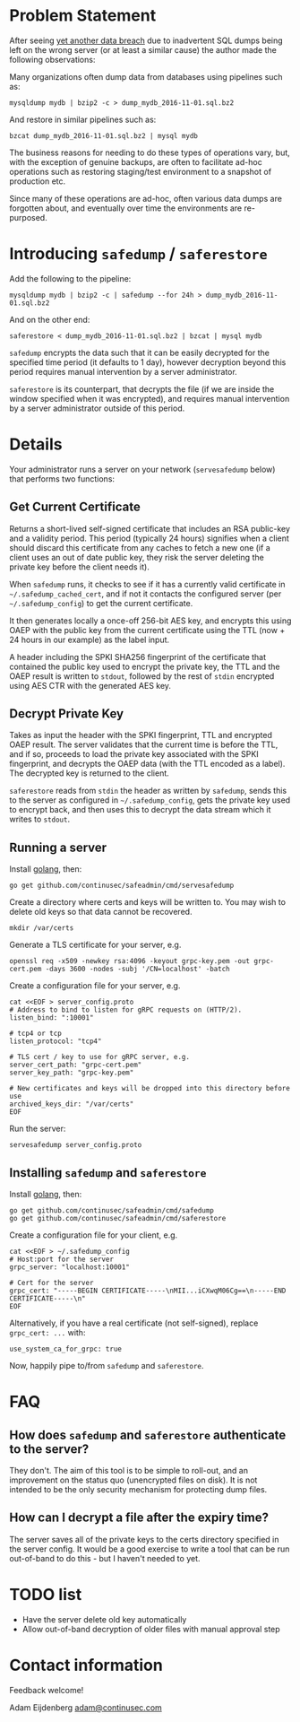 # Problem Statement

After seeing [yet another data breach](http://www.news.com.au/technology/red-cross-blood-service-exposes-more-than-550000-medical-records-in-record-data-breach/news-story/bafc5218c7cba1238f87dab6db8b7238) due to inadvertent SQL dumps being left on the wrong server (or at least a similar cause) the author made the following observations:

Many organizations often dump data from databases using pipelines such as:

    mysqldump mydb | bzip2 -c > dump_mydb_2016-11-01.sql.bz2
    
And restore in similar pipelines such as:

    bzcat dump_mydb_2016-11-01.sql.bz2 | mysql mydb
    
The business reasons for needing to do these types of operations vary, but, with the exception of genuine backups, are often to facilitate ad-hoc operations such as restoring staging/test environment to a snapshot of production etc.

Since many of these operations are ad-hoc, often various data dumps are forgotten about, and eventually over time the environments are re-purposed.


# Introducing `safedump` / `saferestore`

Add the following to the pipeline:

    mysqldump mydb | bzip2 -c | safedump --for 24h > dump_mydb_2016-11-01.sql.bz2

And on the other end:

    saferestore < dump_mydb_2016-11-01.sql.bz2 | bzcat | mysql mydb
     
 `safedump` encrypts the data such that it can be easily decrypted for the specified time period (it defaults to 1 day), however decryption beyond this period requires manual intervention by a server administrator.
 
 `saferestore` is its counterpart, that decrypts the file (if we are inside the window specified when it was encrypted), and requires manual intervention by a server administrator outside of this period.
 
# Details

Your administrator runs a server on your network (`servesafedump` below) that performs two functions:

## Get Current Certificate

Returns a short-lived self-signed certificate that includes an RSA public-key and a validity period. This period (typically 24 hours) signifies when a client should discard this certificate from any caches to fetch a new one (if a client uses an out of date public key, they risk the server deleting the private key before the client needs it).

When `safedump` runs, it checks to see if it has a currently valid certificate in `~/.safedump_cached_cert`, and if not it contacts the configured server (per `~/.safedump_config`) to get the current certificate.

It then generates locally a once-off 256-bit AES key, and encrypts this using OAEP with the public key from the current certificate using the TTL (now + 24 hours in our example) as the label input.

A header including the SPKI SHA256 fingerprint of the certificate that contained the public key used to encrypt the private key, the TTL and the OAEP result is written to `stdout`, followed by the rest of `stdin` encrypted using AES CTR with the generated AES key.


## Decrypt Private Key

Takes as input the header with the SPKI fingerprint, TTL and encrypted OAEP result. The server validates that the current time is before the TTL, and if so, proceeds to load the private key associated with the SPKI fingerprint, and decrypts the OAEP data (with the TTL encoded as a label). The decrypted key is returned to the client.

`saferestore` reads from `stdin` the header as written by `safedump`, sends this to the server as configured in `~/.safedump_config`, gets the private key used to encrypt back, and then uses this to decrypt the data stream which it writes to `stdout`.

## Running a server

Install [golang](https://golang.org/dl/), then:

    go get github.com/continusec/safeadmin/cmd/servesafedump

Create a directory where certs and keys will be written to. You may wish to delete old keys so that data cannot be recovered.

    mkdir /var/certs
    
Generate a TLS certificate for your server, e.g.

    openssl req -x509 -newkey rsa:4096 -keyout grpc-key.pem -out grpc-cert.pem -days 3600 -nodes -subj '/CN=localhost' -batch
    
Create a configuration file for your server, e.g.
	
    cat <<EOF > server_config.proto
    # Address to bind to listen for gRPC requests on (HTTP/2).
    listen_bind: ":10001"

    # tcp4 or tcp
    listen_protocol: "tcp4"

    # TLS cert / key to use for gRPC server, e.g.
    server_cert_path: "grpc-cert.pem"
    server_key_path: "grpc-key.pem"

    # New certificates and keys will be dropped into this directory before use
    archived_keys_dir: "/var/certs"
    EOF

Run the server:

    servesafedump server_config.proto	

## Installing `safedump` and `saferestore`

Install [golang](https://golang.org/dl/), then:

    go get github.com/continusec/safeadmin/cmd/safedump
    go get github.com/continusec/safeadmin/cmd/saferestore

Create a configuration file for your client, e.g.
	
    cat <<EOF > ~/.safedump_config
    # Host:port for the server
    grpc_server: "localhost:10001"

    # Cert for the server
    grpc_cert: "-----BEGIN CERTIFICATE-----\nMII...iCXwqM06Cg==\n-----END CERTIFICATE-----\n"
    EOF

Alternatively, if you have a real certificate (not self-signed), replace `grpc_cert: ...` with:

    use_system_ca_for_grpc: true

Now, happily pipe to/from `safedump` and `saferestore`.


# FAQ

## How does `safedump` and `saferestore` authenticate to the server?

They don't. The aim of this tool is to be simple to roll-out, and an improvement on the status quo (unencrypted files on disk). It is not intended to be the only security mechanism for protecting dump files.

## How can I decrypt a file after the expiry time?

The server saves all of the private keys to the certs directory specified in the server config. It would be a good exercise to write a tool that can be run out-of-band to do this - but I haven't needed to yet.

# TODO list

- Have the server delete old key automatically
- Allow out-of-band decryption of older files with manual approval step

# Contact information

Feedback welcome!

Adam Eijdenberg <adam@continusec.com>

